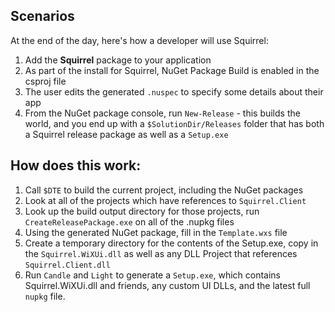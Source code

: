 ## Scenarios

At the end of the day, here's how a developer will use Squirrel:

1. Add the **Squirrel** package to your application
1. As part of the install for Squirrel, NuGet Package Build  is enabled in the csproj file
1. The user edits the generated `.nuspec` to specify some details about their app
1. From the NuGet package console, run `New-Release` - this builds the
   world, and you end up with a `$SolutionDir/Releases` folder that has both a
   Squirrel release package as well as a `Setup.exe`

## How does this work:

1. Call `$DTE` to build the current project, including the NuGet packages
1. Look at all of the projects which have references to `Squirrel.Client`
1. Look up the build output directory for those projects, run
   `CreateReleasePackage.exe` on all of the .nupkg files
1. Using the generated NuGet package, fill in the `Template.wxs` file
1. Create a temporary directory for the contents of the Setup.exe, copy in the
   `Squirrel.WiXUi.dll` as well as any DLL Project that references
   `Squirrel.Client.dll`
1. Run `Candle` and `Light` to generate a `Setup.exe`, which contains
   Squirrel.WiXUi.dll and friends, any custom UI DLLs, and the latest full
   `nupkg` file.
